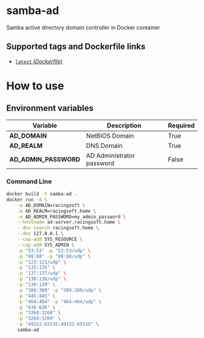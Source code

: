 # samba-ad

Samba active directory domain controller in Docker container

## Supported tags and Dockerfile links

-	[`latest` (*Dockerfile*)](https://github.com/racingsoft/samba-ad/blob/main/Dockerfile)

# How to use

## Environment variables

| **Variable** | **Description** | **Required** |
|-|-|-|
| **AD_DOMAIN** | NetBIOS Domain | True|
| **AD_REALM** | DNS Domain | True |
| **AD_ADMIN_PASSWORD** | AD Administrator password | False |

### Command Line

```bash
docker build -t samba-ad .
docker run -d \
    -e AD_DOMAIN=racingsoft \
    -e AD_REALM=racingsoft.home \
    -e AD_ADMIN_PASSWORD=my_admin_password \
    --hostname ad-server.racingsoft.home \
    --dns-search racingsoft.home \
    --dns 127.0.0.1 \
    --cap-add SYS_RESOURCE \
    --cap-add SYS_ADMIN \
    -p "53:53" -p "53:53/udp" \
    -p "88:88" -p "88:88/udp" \
    -p "123:123/udp" \
    -p "135:135" \
    -p "137:137/udp" \
    -p "138:138/udp" \
    -p "139:139" \
    -p "389:389" -p "389:389/udp" \
    -p "445:445" \
    -p "464:464" -p "464:464/udp" \
    -p "636:636" \
    -p "3268:3268" \
    -p "3269:3269" \
    -p "49152-65535:49152-65535" \
    samba-ad
```